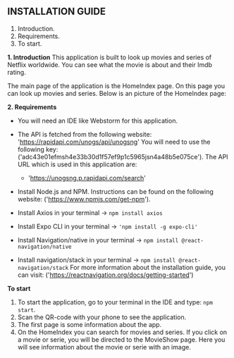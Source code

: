 ## INSTALLATION GUIDE

1. Introduction.
2. Requirements.
3. To start.

****1. Introduction****
This application is built to look up movies and series of Netflix worldwide. You can see what the movie is about and 
their Imdb rating.

The main page of the application is the HomeIndex page. On this page you can look up movies and series. 
Below is an picture of the HomeIndex page:



**2. Requirements**

- You will need an IDE like Webstorm for this application.
- The API is fetched from the following website: 'https://rapidapi.com/unogs/api/unogsng'
  You will need to use the following key: ('adc43e01efmsh4e33b30d1f57ef9p1c5965jsn4a48b5e075ce').
  The API URL which is used in this application are:
    - 'https://unogsng.p.rapidapi.com/search'

- Install Node.js and NPM. Instructions can be found on the following website: ('https://www.npmjs.com/get-npm').
- Install Axios in your terminal -> `npm install axios`
- Install Expo CLI in your terminal -> `'npm install -g expo-cli'`
- Install Navigation/native in your terminal -> `npm install @react-navigation/native`
- Install navigation/stack in your terminal -> `npm install @react-navigation/stack`
For more information about the installation guide, you can visit: ('https://reactnavigation.org/docs/getting-started')


**To start**
1. To start the application, go to your terminal in the IDE and type: `npm start`.
2. Scan the QR-code with your phone to see the application.
3. The first page is some information about the app.
4. On the HomeIndex you can search for movies and series. If you click on a movie or serie, you will be directed
to the MovieShow page. Here you will see information about the movie or serie with an image.
